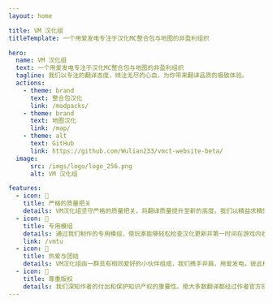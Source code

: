 ```yaml
---
layout: home

title: VM 汉化组
titleTemplate: 一个用爱发电专注于汉化MC整合包与地图的非盈利组织

hero:
  name: VM 汉化组
  text: 一个用爱发电专注于汉化MC整合包与地图的非盈利组织
  tagline: 我们以专注的翻译态度，倾注无尽的心血，为你带来翻译品质的极致体验。
  actions:
    - theme: brand
      text: 整合包汉化
      link: /modpacks/
    - theme: brand
      text: 地图汉化
      link: /map/
    - theme: alt
      text: GitHub
      link: https://github.com/Wulian233/vmct-website-beta/
  image:
      src: /imgs/logo/logo_256.png
      alt: VM 汉化组

features:
  - icon: 📝
    title: 严格的质量把关
    details: VM汉化组坚守严格的质量把关，将翻译质量提升至新的高度。我们以精益求精的态度，追求每一个细节的完美。从翻译准确性到文化本土化，每一个环节都经过严密的审查与校对。
  - icon: 🔔
    title: 专用模组
    details: 通过我们制作的专用模组，使玩家能够轻松检查汉化更新并第一时间在游戏内收到通知。我们的专用模组旨在为玩家提供更便捷、实时的汉化更新体验。
    link: /vmtu
  - icon: 🤝
    title: 热爱与团结
    details: VM汉化组由一群具有相同爱好的小伙伴组成，我们携手并肩，用爱发电。彼此相互支持，建立并成为一个无坚不摧的团队。
  - icon: 📖
    title: 尊重版权️
    details: 我们深知作者的付出和保护知识产权的重要性。绝大多数翻译都经过作者官方授权，不分发游戏本体。仅提供汉化补丁下载，尽最大化保证作者权益得到保障。
---
```

